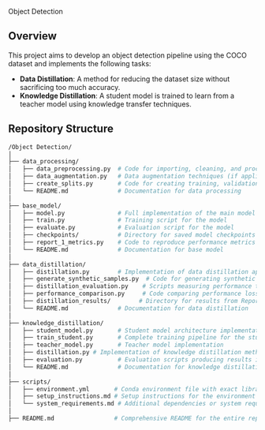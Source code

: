  Object Detection 

## Overview

This project aims to develop an object detection pipeline using the COCO dataset and implements the following tasks:

- **Data Distillation**: A method for reducing the dataset size without sacrificing too much accuracy.
- **Knowledge Distillation**: A student model is trained to learn from a teacher model using knowledge transfer techniques.

## Repository Structure
```bash
/Object Detection/
│
├── data_processing/
│   ├── data_preprocessing.py  # Code for importing, cleaning, and processing dataset
│   ├── data_augmentation.py   # Data augmentation techniques (if applicable)
│   ├── create_splits.py       # Code for creating training, validation, and testing splits
│   └── README.md              # Documentation for data processing
│
├── base_model/
│   ├── model.py               # Full implementation of the main model architecture
│   ├── train.py               # Training script for the model
│   ├── evaluate.py            # Evaluation script for the model
│   ├── checkpoints/           # Directory for saved model checkpoints or weights
│   ├── report_1_metrics.py    # Code to reproduce performance metrics from Report 1
│   └── README.md              # Documentation for base model
│
├── data_distillation/
│   ├── distillation.py        # Implementation of data distillation approach
│   ├── generate_synthetic_samples.py  # Code for generating synthetic samples
│   ├── distillation_evaluation.py    # Scripts measuring performance trade-offs
│   ├── performance_comparison.py     # Code comparing performance loss and training time
│   ├── distillation_results/        # Directory for results from Report 2
│   └── README.md              # Documentation for data distillation
│
├── knowledge_distillation/
│   ├── student_model.py       # Student model architecture implementation
│   ├── train_student.py       # Complete training pipeline for the student model
│   ├── teacher_model.py       # Teacher model implementation
│   ├── distillation.py # Implementation of knowledge distillation method/scheme
│   ├── evaluation.py          # Evaluation scripts producing results identical to Report 3
│   └── README.md              # Documentation for knowledge distillation
│
├── scripts/
│   ├── environment.yml       # Conda environment file with exact library versions
│   ├── setup_instructions.md # Setup instructions for the environment
│   └── system_requirements.md # Additional dependencies or system requirements
│
├── README.md                 # Comprehensive README for the entire repository


